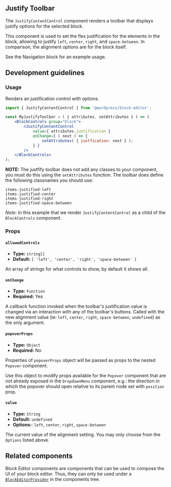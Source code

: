 ## Justify Toolbar

The `JustifyContentControl` component renders a toolbar that displays justify options for the selected block.

This component is used to set the flex justification for the elements in the block, allowing to justify `left`, `center`, `right`, and `space-between`. In comparison, the alignment options are for the block itself.

See the Navigation block for an example usage.

## Development guidelines

### Usage

Renders an justification control with options.

```jsx
import { JustifyContentControl } from '@wordpress/block-editor';

const MyJustifyToolbar = ( { attributes, setAttributes } ) => (
	<BlockControls group="block">
		<JustifyContentControl
			value={ attributes.justification }
			onChange={ ( next ) => {
				setAttributes( { justfication: next } );
			} }
		/>
	</BlockControls>
);
```

**NOTE:** The justfify toolbar does not add any classes to your component, you must do this using the `setAttributes` function. The toolbar does define the following classnames you should use:

	items-justified-left
	items-justified-center
	items-justified-right
	items-justified-space-between


_Note:_ In this example that we render `JustifyContentControl` as a child of the `BlockControls` component.


### Props

#### `allowedControls`
* **Type:** `string[]`
* **Default:** `[ 'left', 'center', 'right', 'space-between' ]`

An array of strings for what controls to show, by default it shows all.

#### `onChange`
* **Type:** `Function`
* **Required:** Yes

A callback function invoked when the toolbar's justification value is changed via an interaction with any of the toolbar's buttons. Called with the new alignment value (ie: `left`, `center`, `right`, `space-between`, `undefined`) as the only argument.


#### `popoverProps`
* **Type:** `Object`
* **Required:** No

Properties of `popoverProps` object will be passed as props to the nested `Popover` component.

Use this object to modify props available for the `Popover` component that are not already exposed in the `DropdownMenu` component, e.g.: the direction in which the popover should open relative to its parent node set with `position` prop.

#### `value`
* **Type:** `String`
* **Default:** `undefined`
* **Options:**: `left`, `center`, `right`, `space-between`

The current value of the alignment setting. You may only choose from the `Options` listed above.

## Related components

Block Editor components are components that can be used to compose the UI of your block editor. Thus, they can only be used under a [`BlockEditorProvider`](https://github.com/WordPress/gutenberg/blob/HEAD/packages/block-editor/src/components/provider/README.md) in the components tree.

